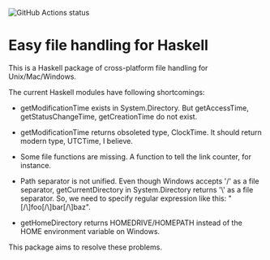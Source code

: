 ![GitHub Actions status](https://github.com/kazu-yamamoto/easy-file/workflows/Haskell%20CI/badge.svg)

# Easy file handling for Haskell

This is a Haskell package of cross-platform file handling for Unix/Mac/Windows.

The current Haskell modules have following shortcomings:

- getModificationTime exists in System.Directory. But getAccessTime,
  getStatusChangeTime, getCreationTime do not exist.

- getModificationTime returns obsoleted type, ClockTime. It should
  return modern type, UTCTime, I believe.

- Some file functions are missing. A function to tell the link counter,
  for instance.

- Path separator is not unified. Even though Windows accepts '/' as a
  file separator, getCurrentDirectory in System.Directory returns '\\'
  as a file separator. So, we need to specify regular expression like
  this: "[/\\]foo[/\\]bar[/\\]baz".

- getHomeDirectory returns HOMEDRIVE/HOMEPATH instead of the HOME
  environment variable on Windows.

This package aims to resolve these problems.
